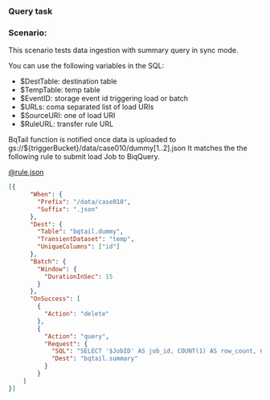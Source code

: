 ### Query task

### Scenario:

This scenario tests data ingestion with summary query in sync mode.


You can use the following variables in the SQL:

- $DestTable: destination table
- $TempTable: temp table
- $EventID: storage event id triggering load or batch
- $URLs: coma separated list of load URIs
- $SourceURI: one of load URI
- $RuleURL: transfer rule URL




BqTail function is notified once data is uploaded to gs://${triggerBucket}/data/case010/dummy[1..2].json
It matches the the following rule to submit load Job to BiqQuery. 

[@rule.json](rule.json)
```json
[{
      "When": {
        "Prefix": "/data/case010",
        "Suffix": ".json"
      },
      "Dest": {
        "Table": "bqtail.dummy",
        "TransientDataset": "temp",
        "UniqueColumns": ["id"]
      },
      "Batch": {
        "Window": {
          "DurationInSec": 15
        }
      },
      "OnSuccess": [
        {
          "Action": "delete"
        },
        {
          "Action": "query",
          "Request": {
            "SQL": "SELECT '$JobID' AS job_id, COUNT(1) AS row_count, CURRENT_TIMESTAMP() AS completed FROM $DestTable",
            "Dest": "bqtail.summary"
          }
        }
    ]
}]
```

